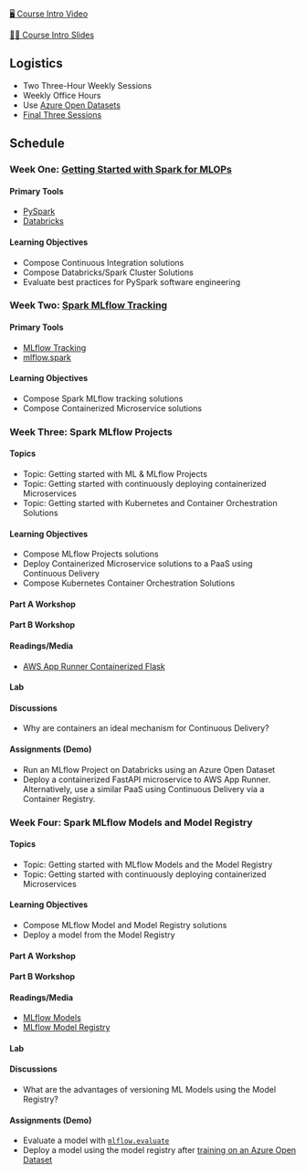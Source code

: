 [🖥️ Course Intro Video](https://drive.google.com/file/d/1j-9NIFiDErluv4mgVWfgXkGiA2jK3Ndp/view?usp=sharing)

[👨‍🏫 Course Intro Slides](https://docs.google.com/presentation/d/1Outh5yuWk0CBXMpp6JeY0u6aqPJH1ilcMJGPUN_74gc/edit?usp=sharing)

## Logistics

* Two Three-Hour Weekly Sessions
* Weekly Office Hours
* Use [Azure Open Datasets](https://docs.microsoft.com/en-us/azure/open-datasets/dataset-catalog#AzureDatabricks)
* [Final Three Sessions](https://github.com/FourthBrain/databricks-zero-to-mlops/blob/main/docs/final-three-sessions.md)

## Schedule

### Week One: [Getting Started with Spark for MLOPs](https://github.com/FourthBrain/HAL-MLOps/blob/main/docs/week1-notes.md#workshop-b-getting-started-with-continuous-integration)

#### Primary Tools
* [PySpark](https://databricks.com/glossary/pyspark)
* [Databricks](https://databricks.com/company/about-us)

#### Learning Objectives

*   Compose Continuous Integration solutions
*   Compose Databricks/Spark Cluster Solutions
*   Evaluate best practices for PySpark software engineering

### Week Two:  [Spark MLflow Tracking](https://github.com/FourthBrain/HAL-MLOps/blob/main/docs/week2-notes.md)

#### Primary Tools
* [MLflow Tracking](https://www.mlflow.org/docs/latest/tracking.html)
* [mlflow.spark](https://www.mlflow.org/docs/latest/python_api/mlflow.spark.html)

#### Learning Objectives

*   Compose Spark MLflow tracking solutions
*   Compose Containerized Microservice solutions


### Week Three: Spark MLflow Projects

#### Topics

* Topic: Getting started with ML & MLflow Projects
* Topic: Getting started with continuously deploying containerized Microservices
* Topic: Getting started with Kubernetes and Container Orchestration Solutions

#### Learning Objectives

*   Compose MLflow Projects solutions
*   Deploy Containerized Microservice solutions to a PaaS using Continuous Delivery
*   Compose Kubernetes Container Orchestration Solutions

#### Part A Workshop

#### Part B Workshop


#### Readings/Media

* [AWS App Runner Containerized Flask](https://github.com/noahgift/fastapi)

#### Lab

#### Discussions

* Why are containers an ideal mechanism for Continuous Delivery?

#### Assignments (Demo)

* Run an MLflow Project on Databricks using an Azure Open Dataset
* Deploy a containerized FastAPI microservice to AWS App Runner.  Alternatively, use a similar PaaS using Continuous Delivery via a Container Registry.

### Week Four: Spark MLflow Models and Model Registry

#### Topics

* Topic: Getting started with MLflow Models and the Model Registry
* Topic: Getting started with continuously deploying containerized Microservices

#### Learning Objectives

* Compose MLflow Model and Model Registry solutions
* Deploy a model from the Model Registry

#### Part A Workshop

#### Part B Workshop


#### Readings/Media

* [MLflow Models](https://www.mlflow.org/docs/latest/models.html)
* [MLflow Model Registry](https://www.mlflow.org/docs/latest/model-registry.html)

#### Lab

#### Discussions

* What are the advantages of versioning ML Models using the Model Registry?

#### Assignments (Demo)

* Evaluate a model with [`mlflow.evaluate`](https://www.mlflow.org/docs/latest/models.html#id20)
* Deploy a model using the model registry after [training on an Azure Open Dataset](https://www.mlflow.org/docs/latest/model-registry.html#serving-an-mlflow-model-from-model-registry)
